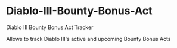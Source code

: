 # Diablo-III-Bounty-Bonus-Act
Diablo III Bounty Bonus Act Tracker


Allows to track Diablo III's active and upcoming Bounty Bonus Acts
